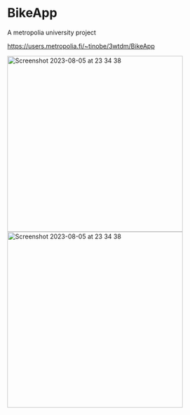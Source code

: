 # BikeApp

A metropolia university project

https://users.metropolia.fi/~tinobe/3wtdm/BikeApp

<img height="400" alt="Screenshot 2023-08-05 at 23 34 38" src="https://github.com/p0p4/BikeApp/assets/95407806/ae8d484d-f9a0-459c-9594-ffaf0549e0d2">

<img height="400" alt="Screenshot 2023-08-05 at 23 34 38" src="https://github.com/p0p4/BikeApp/assets/95407806/c59ed749-5284-4c65-b6c1-4532f87e58dd">
